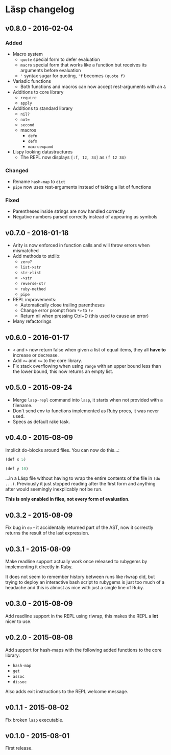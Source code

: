 # Läsp changelog

## v0.8.0 - 2016-02-04

### Added

- Macro system
    - `quote` special form to defer evaluation
    - `macro` special form that works like a function but receives its arguments before evaluation
    - `'` syntax sugar for quoting, `'f` becomes `(quote f)`
- Variadic functions
    - Both functions and macros can now accept rest-arguments with an `&`
- Additions to core library
    - `require`
    - `apply`
- Additions to standard library
    - `nil?`
    - `not=`
    - `second`
    - macros
        - `defn`
        - `defm`
        - `macroexpand`
- Lispy looking datastructures
    - The REPL now displays `[:f, 12, 34]` as `(f 12 34)`

### Changed

- Rename `hash-map` to `dict`
- `pipe` now uses rest-arguments instead of taking a list of functions

### Fixed

- Parentheses inside strings are now handled correctly
- Negative numbers parsed correctly instead of appearing as symbols

## v0.7.0 - 2016-01-18

- Arity is now enforced in function calls and will throw errors when mismatched
- Add methods to stdlib:
    - `zero?`
    - `list->str`
    - `str->list`
    - `->str`
    - `reverse-str`
    - `ruby-method`
    - `pipe`
- REPL improvements:
    - Automatically close trailing parentheses
    - Change error prompt from `*>` to `!>`
    - Return nil when pressing Ctrl+D (this used to cause an error)
- Many refactorings

## v0.6.0 - 2016-01-17

- `<` and `>` now return false when given a list of equal items, they all **have to** increase or decrease.
- Add `<=` and `>=` to the core library.
- Fix stack overflowing when using `range` with an upper bound less than the lower bound, this now returns an empty list.

## v0.5.0 - 2015-09-24

- Merge `lasp-repl` command into `lasp`, it starts when not provided with a filename.
- Don't send env to functions implemented as Ruby procs, it was never used.
- Specs as default rake task.

## v0.4.0 - 2015-08-09

Implicit do-blocks around files. You can now do this...:

```lisp
(def x 5)

(def y 10)
```

...in a Läsp file without having to wrap the entire contents of the file in
`(do ...)`. Previously it just stopped reading after the first form and
anything after would seemingly inexplicably not be run.

**This is only enabled in files, not every form of evaluation.**

## v0.3.2 - 2015-08-09

Fix bug in `do` - it accidentally returned part of the AST, now it correctly
returns the result of the last expression.

## v0.3.1 - 2015-08-09

Make readline support actually work once released to rubygems by implementing it directly in Ruby.

It does not seem to remember history between runs like rlwrap did, but trying
to deploy an interactive bash script to rubygems is just too much of a headache
and this is almost as nice with just a single line of Ruby.

## v0.3.0 - 2015-08-09

Add readline support in the REPL using rlwrap, this makes the REPL a **lot** nicer to use.

## v0.2.0 - 2015-08-08

Add support for hash-maps with the following added functions to the core library:

- `hash-map`
- `get`
- `assoc`
- `dissoc`

Also adds exit instructions to the REPL welcome message.

## v0.1.1 - 2015-08-02

Fix broken `lasp` executable.

## v0.1.0 - 2015-08-01

First release.

